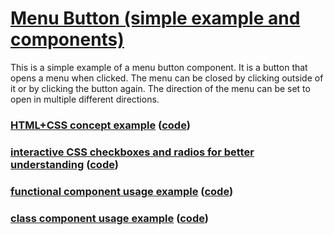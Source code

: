 # [Menu Button (simple example and components)](https://github.com/UniBreakfast/menu-button-component)

This is a simple example of a menu button component. It is a button that opens a menu when clicked. The menu can be closed by clicking outside of it or by clicking the button again. The direction of the menu can be set to open in multiple different directions.

### [HTML+CSS concept example](https://unibreakfast.github.io/menu-button-component/html-css-example) ([code](https://github.com/UniBreakfast/menu-button-component/tree/master/html-css-example))
### [interactive CSS checkboxes and radios for better understanding](https://unibreakfast.github.io/menu-button-component/interactive-css-checkboxes) ([code](https://github.com/UniBreakfast/menu-button-component/tree/master/interactive-css-checkboxes))
### [functional component usage example](https://unibreakfast.github.io/menu-button-component/use-functional-component) ([code](https://github.com/UniBreakfast/menu-button-component/tree/master/use-functional-component))
### [class component usage example](https://unibreakfast.github.io/menu-button-component/use-class-component) ([code](https://github.com/UniBreakfast/menu-button-component/tree/master/use-class-component))
